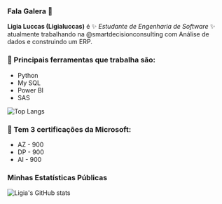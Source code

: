 ### Fala Galera 👋

**Ligia Luccas (Ligialuccas)** é  ✨ _Estudante de Engenharia de Software_ ✨ atualmente trabalhando na @smartdecisionconsulting com Análise de dados e construindo um ERP.

### 🔭 Principais ferramentas que trabalha são:
- Python
- My SQL
- Power BI
- SAS

![Top Langs](https://github-readme-stats.vercel.app/api/top-langs/?username=Ligialuccas&layout=compact)

### 🌱 Tem 3 certificações da Microsoft:
- AZ - 900
- DP - 900
- AI - 900

### Minhas Estatísticas Públicas 

![Ligia's GitHub stats](https://github-readme-stats.vercel.app/api?username=Ligialuccas&show_icons=true&theme=synthwave)
